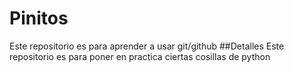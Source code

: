 # Pinitos
Este repositorio es para aprender a usar git/github 
##Detalles
Este repositorio es para poner en practica ciertas cosillas de python
